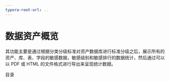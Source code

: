 ```yaml
---
typora-root-url: ..
---
```


# 数据资产概览

其功能主要是通过根据分类分级标准对资产数据库进行标准分级之后，展示所有的资产、库、表、字段的敏感数据，敏感级别和敏感排行的数据统计，然后通过可以以 PDF 或 HTML 的文件格式进行导出来呈现统计数据。

目录

